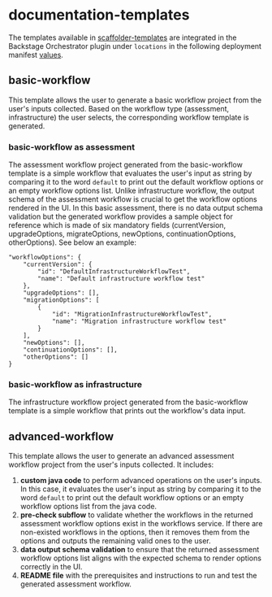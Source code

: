 # documentation-templates

The templates available in [scaffolder-templates](https://github.com/parodos-dev/workflow-software-templates/tree/main/scaffolder-templates) are integrated in the Backstage Orchestrator plugin under `locations` in the following deployment manifest [values](https://github.com/parodos-dev/orchestrator-helm-chart/blob/main/charts/orchestrator/templates/rhdh-operator.yaml#L186).

## basic-workflow
This template allows the user to generate a basic workflow project from the user's inputs collected.
Based on the workflow type (assessment, infrastructure) the user selects, the corresponding workflow template is generated.

### basic-workflow as assessment
The assessment workflow project generated from the basic-workflow template is a simple workflow that evaluates the user's input as string by comparing it to the word `default` to print out the default workflow options or an empty workflow options list. Unlike infrastructure workflow, the output schema of the assessment workflow is crucial to get the workflow options rendered in the UI. In this basic assessment, there is no data output schema validation but the generated workflow provides a sample object for reference which is made of six mandatory fields (currentVersion, upgradeOptions, migrateOptions, newOptions, continuationOptions, otherOptions). See below an example:

```
"workflowOptions": {
    "currentVersion": {
        "id": "DefaultInfrastructureWorkflowTest",
        "name": "Default infrastructure workflow test"
    },
    "upgradeOptions": [],
    "migrationOptions": [
        {
            "id": "MigrationInfrastructureWorkflowTest",
            "name": "Migration infrastructure workflow test"
        }
    ],
    "newOptions": [],
    "continuationOptions": [],
    "otherOptions": []
}
```

### basic-workflow as infrastructure
The infrastructure workflow project generated from the basic-workflow template is a simple workflow that prints out the workflow's data input.

## advanced-workflow
This template allows the user to generate an advanced assessment workflow project from the user's inputs collected. It includes:
1. **custom java code** to perform advanced operations on the user's inputs. In this case, it evaluates the user's input as string by comparing it to the word `default` to print out the default workflow options or an empty workflow options list from the java code.
2. **pre-check subflow** to validate whether the workflows in the returned assessment workflow options exist in the workflows service. If there are non-existed workflows in the options, then it removes them from the options and outputs the remaining valid ones to the user.
3. **data output schema validation** to ensure that the returned assessment workflow options list aligns with the expected schema to render options correctly in the UI.
4. **README file** with the prerequisites and instructions to run and test the generated assessment workflow.
